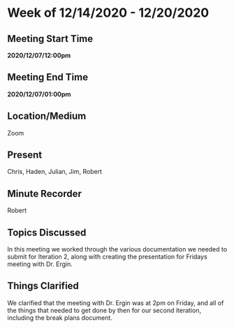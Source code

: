 # Week of 12/14/2020 - 12/20/2020

## Meeting Start Time

 **2020/12/07/12:00pm** 

## Meeting End Time

**2020/12/07/01:00pm** 

## Location/Medium

Zoom

## Present

Chris, Haden, Julian, Jim, Robert

## Minute Recorder

Robert

## Topics Discussed

In this meeting we worked through the various documentation we needed to submit for Iteration 2, along with creating the presentation for Fridays meeting with Dr. Ergin.

## Things Clarified

 We clarified that the meeting with Dr. Ergin was at 2pm on Friday, and all of the things that needed to get done by then for our second iteration, including the break plans document.
